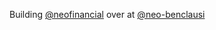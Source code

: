 Building [@neofinancial](https://github.com/neofinancial) over at [@neo-benclausi](https://github.com/neo-benclausi)

